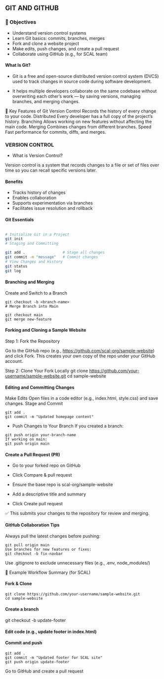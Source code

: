 ## GIT AND GITHUB 

### 🧠 Objectives
- Understand version control systems
- Learn Git basics: commits, branches, merges
- Fork and clone a website project
- Make edits, push changes, and create a pull request
- Collaborate using GitHub (e.g., for SCAL team)

####  What Is Git?
- Git is a free and open-source distributed version control system (DVCS) used to track changes in source code during software development.

- It helps multiple developers collaborate on the same codebase without overwriting each other’s work — by saving versions, managing branches, and merging changes.

🚀 Key Features of Git
Version Control	Records the history of every change to your code.
Distributed	Every developer has a full copy of the project’s history.
Branching	Allows working on new features without affecting the main code.
Merging	Combines changes from different branches.
Speed	Fast performance for commits, diffs, and merges.
### VERSION CONTROL
-  What is Version Control?
  
Version control is a system that records changes to a file or set of files over time so you can recall specific versions later.

#### Benefits
- Tracks history of changes
- Enables collaboration
- Supports experimentation via branches
- Facilitates issue resolution and rollback


#### Git Essentials
```bash

# Initialize Git in a Project
git init
# Staging and Committing

git add .                 # Stage all changes
git commit -m "message"   # Commit changes
# View Changes and History
git status
git log

```

#### Branching and Merging
Create and Switch to a Branch
```
git checkout -b <branch-name>
# Merge Branch into Main

git checkout main
git merge new-feature

```
####  Forking and Cloning a Sample Website

Step 1: Fork the Repository

Go to the GitHub repo (e.g., https://github.com/scal-org/sample-website) and click Fork.
This creates your own copy of the repo under your GitHub account.

Step 2: Clone Your Fork Locally
git clone https://github.com/your-username/sample-website.git
cd sample-website

#### Editing and Committing Changes
Make Edits
Open files in a code editor (e.g., index.html, style.css) and save changes.
Stage and Commit
```
git add .
git commit -m "Updated homepage content"
```
- Push Changes to Your Branch
If you created a branch:
```
git push origin your-branch-name
If working on main:
git push origin main
```
#### Create a Pull Request (PR)
- Go to your forked repo on GitHub
- Click Compare & pull request
- Ensure the base repo is scal-org/sample-website
- Add a descriptive title and summary

- Click Create pull request

✅ This submits your changes to the repository for review and merging.

 #### GitHub Collaboration Tips
Always pull the latest changes before pushing:

```
git pull origin main
Use branches for new features or fixes:
git checkout -b fix-navbar
```
Use .gitignore to exclude unnecessary files (e.g., .env, node_modules/)

🧪 Example Workflow Summary (for SCAL)
#### Fork & Clone
```
git clone https://github.com/your-username/sample-website.git
cd sample-website
```
#### Create a branch
git checkout -b update-footer

#### Edit code (e.g., update footer in index.html)

#### Commit and push
```
git add .
git commit -m "Updated footer for SCAL site"
git push origin update-footer
```
Go to GitHub and create a pull request



